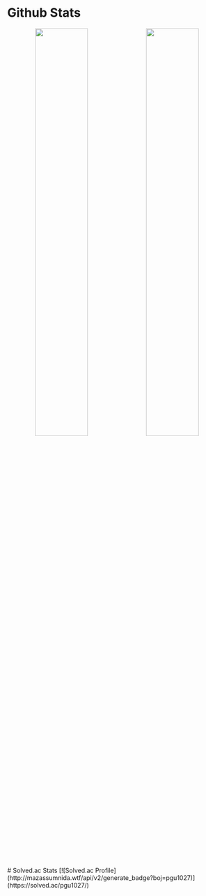 # Github Stats
<p align="center">
  <img src="https://github-readme-stats.vercel.app/api?username=ctwc55&theme=algolia" width="49%">&nbsp
  <img src="https://github-readme-stats.vercel.app/api/top-langs/?username=ctwc55&layout=compact" width="49%">
</p>
# Solved.ac Stats
[![Solved.ac Profile](http://mazassumnida.wtf/api/v2/generate_badge?boj=pgu1027)](https://solved.ac/pgu1027/)
